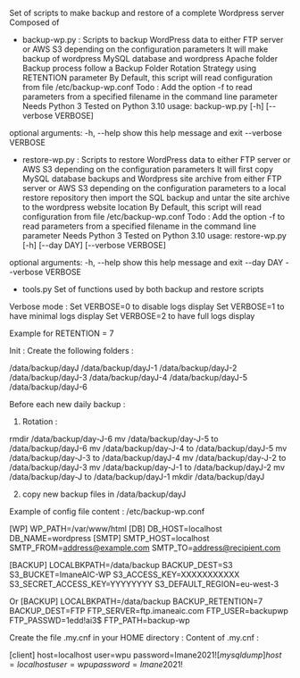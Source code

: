 Set of scripts to make backup and restore of a complete Wordpress server
Composed of 
- backup-wp.py : 
Scripts to backup WordPress data to either FTP server or AWS S3 depending on the configuration parameters
It will make backup of wordpress MySQL database and wordpress Apache folder  
Backup process follow a Backup Folder Rotation Strategy using RETENTION parameter
By Default, this script will read configuration from file /etc/backup-wp.conf
Todo : Add the option -f to read parameters from a specified filename in the command line parameter
Needs Python 3
Tested on Python 3.10
usage: backup-wp.py [-h] [--verbose VERBOSE]

optional arguments:
  -h, --help         show this help message and exit
  --verbose VERBOSE

- restore-wp.py :
Scripts to restore WordPress data to either FTP server or AWS S3 depending on the configuration parameters
It will first copy MySQL database backups and Wordpress site archive from either FTP server or AWS S3 depending on the configuration parameters to a local restore repository then import the SQL backup and untar the site archive to the wordpress website location 
By Default, this script will read configuration from file /etc/backup-wp.conf
Todo : Add the option -f to read parameters from a specified filename in the command line parameter
Needs Python 3
Tested on Python 3.10
usage: restore-wp.py [-h] [--day DAY] [--verbose VERBOSE]

optional arguments:
  -h, --help         show this help message and exit
  --day DAY
  --verbose VERBOSE

- tools.py
Set of functions used by both backup and restore scripts

Verbose mode :
Set VERBOSE=0 to disable logs display
Set VERBOSE=1 to have minimal logs display
Set VERBOSE=2 to have full logs display

Example for RETENTION = 7

Init :
Create the following folders :

/data/backup/dayJ
/data/backup/dayJ-1
/data/backup/dayJ-2
/data/backup/dayJ-3
/data/backup/dayJ-4
/data/backup/dayJ-5
/data/backup/dayJ-6

Before each new daily backup  :

1) Rotation :

rmdir /data/backup/day-J-6 
mv /data/backup/day-J-5 to /data/backup/dayJ-6
mv /data/backup/day-J-4 to /data/backup/dayJ-5
mv /data/backup/day-J-3 to /data/backup/dayJ-4
mv /data/backup/day-J-2 to /data/backup/dayJ-3
mv /data/backup/day-J-1 to /data/backup/dayJ-2
mv /data/backup/day-J to /data/backup/dayJ-1
mkdir /data/backup/dayJ

2) copy new backup files in /data/backup/dayJ


Example of config file content : /etc/backup-wp.conf

[WP]
WP_PATH=/var/www/html
[DB]
DB_HOST=localhost
DB_NAME=wordpress
[SMTP]
SMTP_HOST=localhost
SMTP_FROM=address@example.com
SMTP_TO=address@recipient.com

[BACKUP]
LOCALBKPATH=/data/backup
BACKUP_DEST=S3
S3_BUCKET=ImaneAIC-WP
S3_ACCESS_KEY=XXXXXXXXXXX
S3_SECRET_ACCESS_KEY=YYYYYYYY
S3_DEFAULT_REGION=eu-west-3

Or
[BACKUP]
LOCALBKPATH=/data/backup
BACKUP_RETENTION=7
BACKUP_DEST=FTP
FTP_SERVER=ftp.imaneaic.com
FTP_USER=backupwp
FTP_PASSWD=1edd!ai3$
FTP_PATH=backup-wp


Create the file .my.cnf in your HOME directory :
Content of .my.cnf :

[client]
host=localhost
user=wpu
password=Imane$2021!
[mysqldump]
host=localhost
user=wpu
password=Imane$2021!